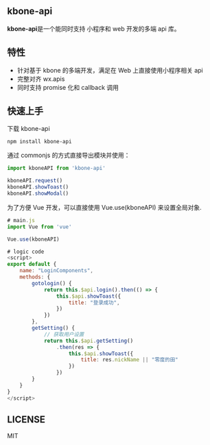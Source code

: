 ## kbone-api

**kbone-api**是一个能同时支持 小程序和 web 开发的多端 api 库。

## 特性

* 针对基于 kbone 的多端开发，满足在 Web 上直接使用小程序相关 api
* 完整对齐 wx.apis
* 同时支持 promise 化和 callback 调用



## 快速上手

下载 kbone-api

```
npm install kbone-api
```

通过 commonjs 的方式直接导出模块并使用：
```js
import kboneAPI from 'kbone-api'

kboneAPI.request()
kboneAPI.showToast()
kboneAPI.showModal()
```

为了方便 Vue 开发，可以直接使用 Vue.use(kboneAPI) 来设置全局对象.

```js
# main.js
import Vue from 'vue'

Vue.use(kboneAPI)

# logic code
<script>
export default {
    name: "LoginComponents",
    methods: {
        gotologin() {
            return this.$api.login().then(() => {
                this.$api.showToast({
                    title: "登录成功",
                })
            })
        },
        getSetting() {
            // 获取用户设置
            return this.$api.getSetting()
                .then(res => {
                    this.$api.showToast({
                        title: res.nickName || "零度的田"
                    })
                })
        }
    }
}
</script>
```

## LICENSE
MIT